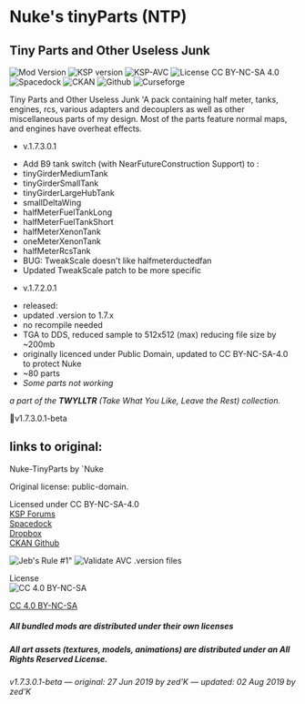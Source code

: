 # Nuke's tinyParts (NTP)
## Tiny Parts and Other Useless Junk
![Mod Version](https://img.shields.io/github/v/release/zer0Kerbal/NukeRefueled?include_prereleases?style=plastic)
![KSP version](https://img.shields.io/endpoint?url=https://raw.githubusercontent.com/zer0Kerbal/NukeRefueled/master/json/ksp.json?style=plastic) ![KSP-AVC](https://img.shields.io/badge/KSP-AVC--supported-brightgreen.svg?style=plastic) ![License CC BY-NC-SA 4.0](https://img.shields.io/badge/license-CC%20BY--NC--SA%204.0-lightgrey?style=plastic)
![Spacedock](https://img.shields.io/badge/SpaceDock-listed-blue.svg?style=plastic) ![CKAN](https://img.shields.io/badge/CKAN-Indexed-blue.svg?style=plastic) ![Github](https://img.shields.io/badge/Github-Indexed-blue.svg?style=plastic) ![Curseforge](https://img.shields.io/badge/CurseForge-listed-blue.svg?style=plastic)
 
Tiny Parts and Other Useless Junk
'A pack containing half meter, tanks, engines, rcs, various adapters and decouplers as well as other miscellaneous parts of my design. Most of the parts feature normal maps, and engines have overheat effects. 

* v.1.7.3.0.1
- Add B9 tank switch (with NearFutureConstruction Support) to : 
 - tinyGirderMediumTank 
 - tinyGirderSmallTank 
 - tinyGirderLargeHubTank 
 - smallDeltaWing 
 - halfMeterFuelTankLong 
 - halfMeterFuelTankShort 
 - halfMeterXenonTank 
 - oneMeterXenonTank 
 - halfMeterRcsTank 
- BUG: TweakScale doesn't like halfmeterductedfan 
- Updated TweakScale patch to be more specific 
* v.1.7.2.0.1 
- released:  
- updated .version to 1.7.x  
- no recompile needed
- TGA to DDS, reduced sample to 512x512 (max) reducing file size by ~200mb
- originally licenced under Public Domain, updated to CC BY-NC-SA-4.0 to protect Nuke
- ~80 parts
- *Some parts not working*

*a part of the **TWYLLTR** (Take What You Like, Leave the Rest) collection.*  
 
📌v1.7.3.0.1-beta  

## links to original:  
Nuke-TinyParts by `Nuke

Original license: public-domain.  

Licensed under CC BY-NC-SA-4.0  
[KSP Forums](https://forum.kerbalspaceprogram.com/index.php?/topic/21466-161-tiny-parts-and-other-useless-junk/)  
[Spacedock](https://spacedock.info/mod/2175/Nuke%20Refueled)  
[Dropbox](https://drive.google.com/drive/folders/1WPu-nxiyoI-xSWWkb_FJ5wDdqelR4jVk)  
[CKAN Github](https://github.com/KSP-CKAN/CKAN-meta/commit/6b00321e9a4ad5f8ccc5bebb9e57ca02cbde61d3)



![Jeb's Rule #1"](https://ic.pics.livejournal.com/asaratov/25113347/1448500/1448500_original.jpg   "Jeb's Rule #1") 
![Validate AVC .version files](https://github.com/zer0Kerbal/NukeRefueled/workflows/Validate%20AVC%20.version%20files/badge.svg)

License  
![[CC 4.0 BY-NC-SA](https://creativecommons.org/licenses/by-nc-sa/4.0/)](https://i.creativecommons.org/l/by-nc-sa/4.0/88x31.png "CC 4.0 BY-NC-SA")

[CC 4.0 BY-NC-SA](https://creativecommons.org/licenses/by-nc-sa/4.0/)

##### All bundled mods are distributed under their own licenses
##### All art assets (textures, models, animations) are distributed under an All Rights Reserved License.

###### v1.7.3.0.1-beta — original: 27 Jun 2019 by zed'K — updated: 02 Aug 2019 by zed'K
